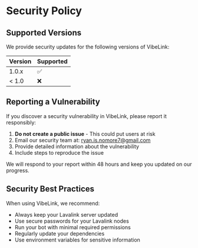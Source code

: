 # Security Policy

## Supported Versions

We provide security updates for the following versions of VibeLink:

| Version | Supported          |
| ------- | ------------------ |
| 1.0.x   | :white_check_mark: |
| < 1.0   | :x:                |

## Reporting a Vulnerability

If you discover a security vulnerability in VibeLink, please report it responsibly:

1. **Do not create a public issue** - This could put users at risk
2. Email our security team at: ryan.is.nomore7@gmail.com
3. Provide detailed information about the vulnerability
4. Include steps to reproduce the issue

We will respond to your report within 48 hours and keep you updated on our progress.

## Security Best Practices

When using VibeLink, we recommend:

- Always keep your Lavalink server updated
- Use secure passwords for your Lavalink nodes
- Run your bot with minimal required permissions
- Regularly update your dependencies
- Use environment variables for sensitive information